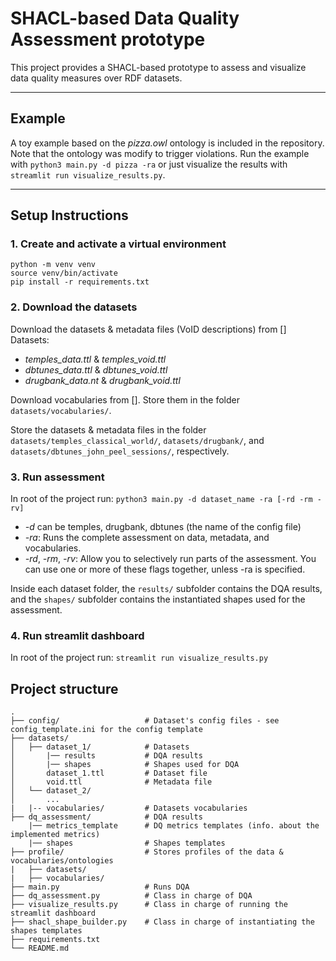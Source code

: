 # SHACL-based Data Quality Assessment prototype

This project provides a SHACL-based prototype to assess and visualize data quality measures over RDF datasets.

---

## Example
A toy example based on the *pizza.owl* ontology is included in the repository. Note that the ontology was modify to trigger violations.
Run the example with ``python3 main.py -d pizza -ra`` or just visualize the results with ``streamlit run visualize_results.py``.

---
## Setup Instructions

### 1. Create and activate a virtual environment 
```
python -m venv venv
source venv/bin/activate
pip install -r requirements.txt
```

### 2. Download the datasets 
Download the datasets & metadata files (VoID descriptions) from []
Datasets:
- *temples_data.ttl* & *temples_void.ttl*
- *dbtunes_data.ttl* & *dbtunes_void.ttl*
- *drugbank_data.nt* & *drugbank_void.ttl*

Download vocabularies from []. Store them in the folder ``datasets/vocabularies/``.

Store the datasets & metadata files in the folder ``datasets/temples_classical_world/``, ``datasets/drugbank/``, and ``datasets/dbtunes_john_peel_sessions/``, respectively.

### 3. Run assessment
In root of the project run: ``python3 main.py -d dataset_name -ra [-rd -rm -rv]``
- *-d* can be temples, drugbank, dbtunes (the name of the config file)
- *-ra*: Runs the complete assessment on data, metadata, and vocabularies.
- *-rd*, *-rm*, *-rv*: Allow you to selectively run parts of the assessment. You can use one or more of these flags together, unless -ra is specified.

Inside each dataset folder, the ``results/`` subfolder contains the DQA results, and the ``shapes/`` subfolder contains the instantiated shapes used for the assessment.

### 4. Run streamlit dashboard
In root of the project run: ``streamlit run visualize_results.py``

## Project structure
```
.
├── config/                   # Dataset's config files - see config_template.ini for the config template
├── datasets/
│   ├── dataset_1/            # Datasets
│       |── results           # DQA results
│       |── shapes            # Shapes used for DQA
│       dataset_1.ttl         # Dataset file
│       void.ttl              # Metadata file
│   └── dataset_2/          
│       ...
|   |-- vocabularies/         # Datasets vocabularies
├── dq_assessment/            # DQA results
    |── metrics_template      # DQ metrics templates (info. about the implemented metrics)                  
    |── shapes                # Shapes templates
├── profile/                  # Stores profiles of the data & vocabularies/ontologies
|   ├── datasets/
|   ├── vocabularies/
├── main.py                   # Runs DQA
├── dq_assessment.py          # Class in charge of DQA
├── visualize_results.py      # Class in charge of running the streamlit dashboard
├── shacl_shape_builder.py    # Class in charge of instantiating the shapes templates
├── requirements.txt   
└── README.md             
```
